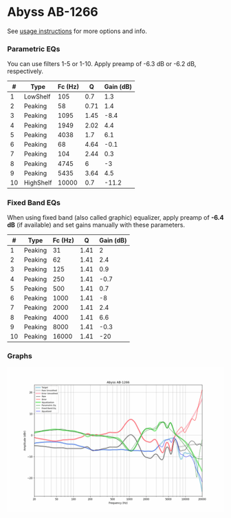 # Abyss AB-1266
See [usage instructions](https://github.com/jaakkopasanen/AutoEq#usage) for more options and info.

### Parametric EQs
You can use filters 1-5 or 1-10. Apply preamp of -6.3 dB or -6.2 dB, respectively.

|   # | Type      |   Fc (Hz) |    Q |   Gain (dB) |
|-----|-----------|-----------|------|-------------|
|   1 | LowShelf  |       105 | 0.7  |         1.3 |
|   2 | Peaking   |        58 | 0.71 |         1.4 |
|   3 | Peaking   |      1095 | 1.45 |        -8.4 |
|   4 | Peaking   |      1949 | 2.02 |         4.4 |
|   5 | Peaking   |      4038 | 1.7  |         6.1 |
|   6 | Peaking   |        68 | 4.64 |        -0.1 |
|   7 | Peaking   |       104 | 2.44 |         0.3 |
|   8 | Peaking   |      4745 | 6    |        -3   |
|   9 | Peaking   |      5435 | 3.64 |         4.5 |
|  10 | HighShelf |     10000 | 0.7  |       -11.2 |

### Fixed Band EQs
When using fixed band (also called graphic) equalizer, apply preamp of **-6.4 dB** (if available) and set gains manually with these parameters.

|   # | Type    |   Fc (Hz) |    Q |   Gain (dB) |
|-----|---------|-----------|------|-------------|
|   1 | Peaking |        31 | 1.41 |         2   |
|   2 | Peaking |        62 | 1.41 |         2.4 |
|   3 | Peaking |       125 | 1.41 |         0.9 |
|   4 | Peaking |       250 | 1.41 |        -0.7 |
|   5 | Peaking |       500 | 1.41 |         0.7 |
|   6 | Peaking |      1000 | 1.41 |        -8   |
|   7 | Peaking |      2000 | 1.41 |         2.4 |
|   8 | Peaking |      4000 | 1.41 |         6.6 |
|   9 | Peaking |      8000 | 1.41 |        -0.3 |
|  10 | Peaking |     16000 | 1.41 |       -20   |

### Graphs
![](./Abyss%20AB-1266.png)
